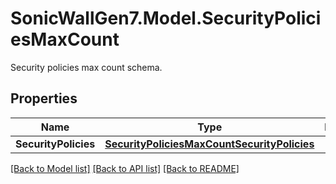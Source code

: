 # SonicWallGen7.Model.SecurityPoliciesMaxCount
Security policies max count schema.

## Properties

Name | Type | Description | Notes
------------ | ------------- | ------------- | -------------
**SecurityPolicies** | [**SecurityPoliciesMaxCountSecurityPolicies**](SecurityPoliciesMaxCountSecurityPolicies.md) |  | [optional] 

[[Back to Model list]](../README.md#documentation-for-models) [[Back to API list]](../README.md#documentation-for-api-endpoints) [[Back to README]](../README.md)

